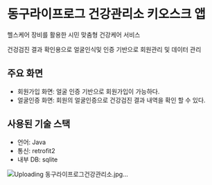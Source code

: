 # 동구라이프로그 건강관리소 키오스크 앱

헬스케어 장비를 활용한 시민 맞춤형 건강케어 서비스 

건겅검진 결과 확인용으로 얼굴인식및 인증 기반으로 회원관리 및 데이터 관리

## 주요 화면
- 회원가입 화면: 얼굴 인증 기반으로 회원가입이 가능하다.
- 얼굴인증 화면: 회원의 얼굴인증으로 건강검진 결과 내역을 확인 할 수 있다.

## 사용된 기술 스택
- 언어: Java
- 통신: retrofit2
- 내부 DB: sqlite

![Uploading 동구라이프로그건강관리소.jpg…]()




